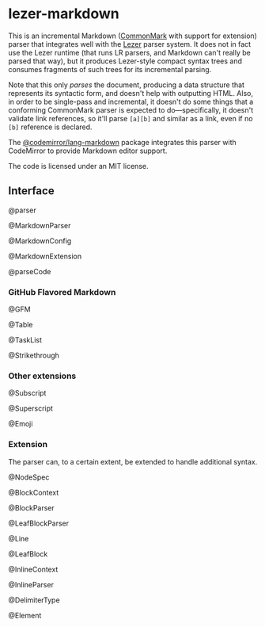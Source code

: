 <!-- /README.md is generated from /src/README.md -->

# lezer-markdown

This is an incremental Markdown ([CommonMark](https://commonmark.org/)
with support for extension) parser that integrates well with the
[Lezer](https://lezer.codemirror.net/) parser system. It does not in
fact use the Lezer runtime (that runs LR parsers, and Markdown can't
really be parsed that way), but it produces Lezer-style compact syntax
trees and consumes fragments of such trees for its incremental
parsing.

Note that this only _parses_ the document, producing a data structure
that represents its syntactic form, and doesn't help with outputting
HTML. Also, in order to be single-pass and incremental, it doesn't do
some things that a conforming CommonMark parser is expected to
do—specifically, it doesn't validate link references, so it'll parse
`[a][b]` and similar as a link, even if no `[b]` reference is
declared.

The
[@codemirror/lang-markdown](https://github.com/codemirror/lang-markdown)
package integrates this parser with CodeMirror to provide Markdown
editor support.

The code is licensed under an MIT license.

## Interface

@parser

@MarkdownParser

@MarkdownConfig

@MarkdownExtension

@parseCode

### GitHub Flavored Markdown

@GFM

@Table

@TaskList

@Strikethrough

### Other extensions

@Subscript

@Superscript

@Emoji

### Extension

The parser can, to a certain extent, be extended to handle additional
syntax.

@NodeSpec

@BlockContext

@BlockParser

@LeafBlockParser

@Line

@LeafBlock

@InlineContext

@InlineParser

@DelimiterType

@Element
